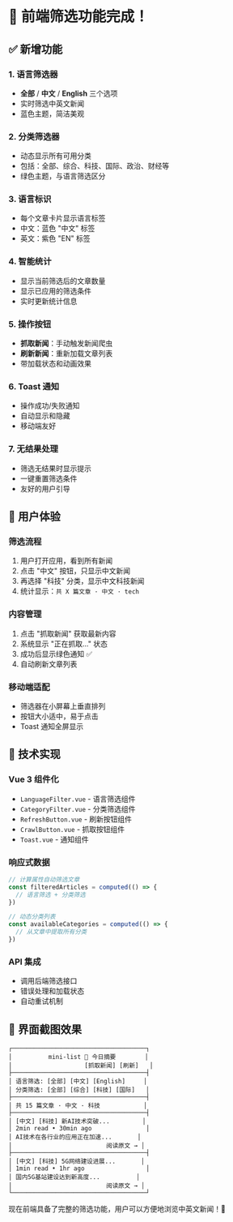# 🎨 前端筛选功能完成！

## ✅ 新增功能

### 1. **语言筛选器**
- **全部** / **中文** / **English** 三个选项
- 实时筛选中英文新闻
- 蓝色主题，简洁美观

### 2. **分类筛选器**
- 动态显示所有可用分类
- 包括：全部、综合、科技、国际、政治、财经等
- 绿色主题，与语言筛选区分

### 3. **语言标识**
- 每个文章卡片显示语言标签
- 中文：蓝色 "中文" 标签
- 英文：紫色 "EN" 标签

### 4. **智能统计**
- 显示当前筛选后的文章数量
- 显示已应用的筛选条件
- 实时更新统计信息

### 5. **操作按钮**
- **抓取新闻**：手动触发新闻爬虫
- **刷新新闻**：重新加载文章列表
- 带加载状态和动画效果

### 6. **Toast 通知**
- 操作成功/失败通知
- 自动显示和隐藏
- 移动端友好

### 7. **无结果处理**
- 筛选无结果时显示提示
- 一键重置筛选条件
- 友好的用户引导

## 🎯 用户体验

### **筛选流程**
1. 用户打开应用，看到所有新闻
2. 点击 "中文" 按钮，只显示中文新闻
3. 再选择 "科技" 分类，显示中文科技新闻
4. 统计显示：`共 X 篇文章 · 中文 · tech`

### **内容管理**
1. 点击 "抓取新闻" 获取最新内容
2. 系统显示 "正在抓取..." 状态
3. 成功后显示绿色通知 ✅
4. 自动刷新文章列表

### **移动端适配**
- 筛选器在小屏幕上垂直排列
- 按钮大小适中，易于点击
- Toast 通知全屏显示

## 🔧 技术实现

### **Vue 3 组件化**
- `LanguageFilter.vue` - 语言筛选组件
- `CategoryFilter.vue` - 分类筛选组件  
- `RefreshButton.vue` - 刷新按钮组件
- `CrawlButton.vue` - 抓取按钮组件
- `Toast.vue` - 通知组件

### **响应式数据**
```typescript
// 计算属性自动筛选文章
const filteredArticles = computed(() => {
  // 语言筛选 + 分类筛选
})

// 动态分类列表
const availableCategories = computed(() => {
  // 从文章中提取所有分类
})
```

### **API 集成**
- 调用后端筛选接口
- 错误处理和加载状态
- 自动重试机制

## 📱 界面截图效果

```
┌─────────────────────────────────────┐
│          mini-list 📅 今日摘要        │
│                    [抓取新闻] [刷新]   │
├─────────────────────────────────────┤
│ 语言筛选: [全部] [中文] [English]     │
│ 分类筛选: [全部] [综合] [科技] [国际]   │
├─────────────────────────────────────┤
│ 共 15 篇文章 · 中文 · 科技            │
├─────────────────────────────────────┤
│ [中文] [科技] 新AI技术突破...         │
│ 2min read • 30min ago               │
│ AI技术在各行业的应用正在加速...       │
│                          阅读原文 → │
├─────────────────────────────────────┤
│ [中文] [科技] 5G网络建设进展...       │
│ 1min read • 1hr ago                 │
│ 国内5G基站建设达到新高度...          │
│                          阅读原文 → │
└─────────────────────────────────────┘
```

现在前端具备了完整的筛选功能，用户可以方便地浏览中英文新闻！🎉